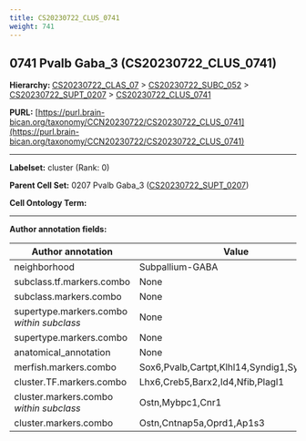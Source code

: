 ```yaml
---
title: CS20230722_CLUS_0741
weight: 741
---
```

## 0741 Pvalb Gaba_3 (CS20230722_CLUS_0741)
<b>Hierarchy: </b>
[CS20230722_CLAS_07](../CS20230722_CLAS_07) >
[CS20230722_SUBC_052](../CS20230722_SUBC_052) >
[CS20230722_SUPT_0207](../CS20230722_SUPT_0207) >
[CS20230722_CLUS_0741](../CS20230722_CLUS_0741)

**PURL:** [https://purl.brain-bican.org/taxonomy/CCN20230722/CS20230722_CLUS_0741](https://purl.brain-bican.org/taxonomy/CCN20230722/CS20230722_CLUS_0741)

---


**Labelset:** cluster (Rank: 0)

**Parent Cell Set:** 0207 Pvalb Gaba_3 ([CS20230722_SUPT_0207](../CS20230722_SUPT_0207))



**Cell Ontology Term:** 

[MARKER GENES.]: #


---

[TRANSFERRED ANNOTATIONS.]: #


[AUTHOR ANNOTATION FIELDS.]: #


**Author annotation fields:**

| Author annotation | Value |
|-------------------|-------|
|neighborhood|Subpallium-GABA|
|subclass.tf.markers.combo|None|
|subclass.markers.combo|None|
|supertype.markers.combo _within subclass_|None|
|supertype.markers.combo|None|
|anatomical_annotation|None|
|merfish.markers.combo|Sox6,Pvalb,Cartpt,Klhl14,Syndig1,Syt2,Rbp4|
|cluster.TF.markers.combo|Lhx6,Creb5,Barx2,Id4,Nfib,Plagl1|
|cluster.markers.combo _within subclass_|Ostn,Mybpc1,Cnr1|
|cluster.markers.combo|Ostn,Cntnap5a,Oprd1,Ap1s3|
